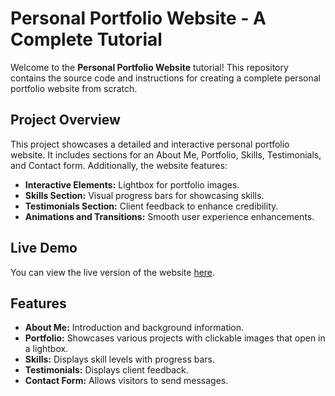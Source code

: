 # Personal Portfolio Website - A Complete Tutorial

Welcome to the **Personal Portfolio Website** tutorial! This repository contains the source code and instructions for creating a complete personal portfolio website from scratch. 

## Project Overview

This project showcases a detailed and interactive personal portfolio website. It includes sections for an About Me, Portfolio, Skills, Testimonials, and Contact form. Additionally, the website features:

- **Interactive Elements:** Lightbox for portfolio images.
- **Skills Section:** Visual progress bars for showcasing skills.
- **Testimonials Section:** Client feedback to enhance credibility.
- **Animations and Transitions:** Smooth user experience enhancements.

## Live Demo

You can view the live version of the website [here](https://chandranshulg.github.io/tutorial-1/).

## Features

- **About Me:** Introduction and background information.
- **Portfolio:** Showcases various projects with clickable images that open in a lightbox.
- **Skills:** Displays skill levels with progress bars.
- **Testimonials:** Displays client feedback.
- **Contact Form:** Allows visitors to send messages.


